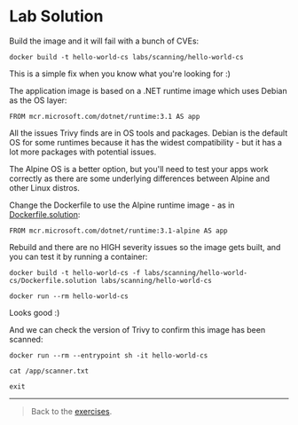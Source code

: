 # Lab Solution

Build the image and it will fail with a bunch of CVEs:

```
docker build -t hello-world-cs labs/scanning/hello-world-cs
```

This is a simple fix when you know what you're looking for :)

The application image is based on a .NET runtime image which uses Debian as the OS layer:

```
FROM mcr.microsoft.com/dotnet/runtime:3.1 AS app
```

All the issues Trivy finds are in OS tools and packages. Debian is the default OS for some runtimes because it has the widest compatibility - but it has a lot more packages with potential issues.

The Alpine OS is a better option, but you'll need to test your apps work correctly as there are some underlying differences between Alpine and other Linux distros.

Change the Dockerfile to use the Alpine runtime image - as in [Dockerfile.solution](./hello-world-cs/Dockerfile.solution):

```
FROM mcr.microsoft.com/dotnet/runtime:3.1-alpine AS app
```

Rebuild and there are no HIGH severity issues so the image gets built, and you can test it by running a container:

```
docker build -t hello-world-cs -f labs/scanning/hello-world-cs/Dockerfile.solution labs/scanning/hello-world-cs

docker run --rm hello-world-cs
```

Looks good :)

And we can check the version of Trivy to confirm this image has been scanned:

```
docker run --rm --entrypoint sh -it hello-world-cs

cat /app/scanner.txt

exit
```

___
> Back to the [exercises](README.md).
